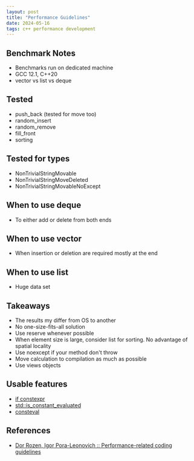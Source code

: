 ```yaml
---
layout: post
title: "Performance Guidelines"
date: 2024-05-16
tags: c++ performance development
---
```


## Benchmark Notes
* Benchmarks run on dedicated machine
* GCC 12.1, C++20
* vector vs list vs deque

## Tested
* push_back (tested for move too)
* random_insert
* random_remove
* fill_front
* sorting

## Tested for types
* NonTrivialStringMovable
* NonTrivialStringMoveDeleted
* NonTrivialStringMovableNoExcept

## When to use deque
* To either add or delete from both ends

## When to use vector
* When insertion or deletion are required mostly at the end

## When to use list
* Huge data set

## Takeaways
* The results my differ from OS to another
* No one-size-fits-all solution
* Use reserve whenever possible
* When element size is large, consider list for sorting. No advantage of spatial locality
* Use noexcept if your method don't throw
* Move calculation to compilation as much as possible 
* Use views objects

## Usable features
* [if constexpr](https://en.cppreference.com/w/cpp/language/if)
* [std::is_constant_evaluated](https://en.cppreference.com/w/cpp/types/is_constant_evaluated)
* [consteval](https://en.cppreference.com/w/cpp/language/consteval)

## References
* [Dor Rozen, Igor Pora-Leonovich :: Performance-related coding guidelines](https://www.youtube.com/watch?v=PGd7vG1CMD0)
